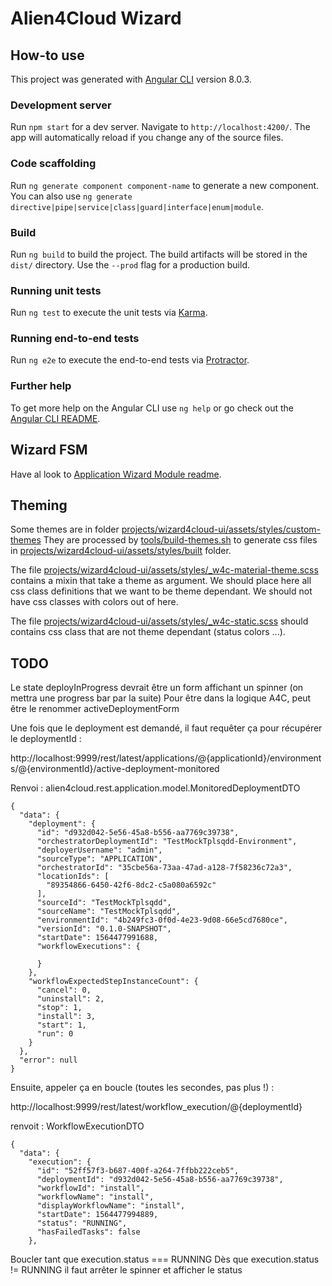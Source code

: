 # Alien4Cloud Wizard

## How-to use

This project was generated with [Angular CLI](https://github.com/angular/angular-cli) version 8.0.3.

### Development server

Run `npm start` for a dev server. Navigate to `http://localhost:4200/`. The app will automatically reload if you change any of the source files.

### Code scaffolding

Run `ng generate component component-name` to generate a new component. You can also use `ng generate directive|pipe|service|class|guard|interface|enum|module`.

### Build

Run `ng build` to build the project. The build artifacts will be stored in the `dist/` directory. Use the `--prod` flag for a production build.

### Running unit tests

Run `ng test` to execute the unit tests via [Karma](https://karma-runner.github.io).

### Running end-to-end tests

Run `ng e2e` to execute the end-to-end tests via [Protractor](http://www.protractortest.org/).

### Further help

To get more help on the Angular CLI use `ng help` or go check out the [Angular CLI README](https://github.com/angular/angular-cli/blob/master/README.md).

## Wizard FSM

Have al look to [Application Wizard Module readme](projects/wizard4cloud-ui/src/app/features/application-wizard/readme.md).

## Theming

Some themes are in folder [projects/wizard4cloud-ui/assets/styles/custom-themes]()
They are processed by [tools/build-themes.sh]() to generate css files in [projects/wizard4cloud-ui/assets/styles/built]() folder.

The file [projects/wizard4cloud-ui/assets/styles/_w4c-material-theme.scss]() contains a mixin that take a theme as argument. We should place here all css class definitions that we want to be theme dependant. We should not have css classes with colors out of here.

The file [projects/wizard4cloud-ui/assets/styles/_w4c-static.scss]() should contains css class that are not theme dependant (status colors ...).

## TODO

Le state deployInProgress devrait être un form affichant un spinner (on mettra une progress bar par la suite)
Pour être dans la logique A4C, peut être le renommer activeDeploymentForm

Une fois que le deployment est demandé, il faut requêter ça pour récupérer le deploymentId :

http://localhost:9999/rest/latest/applications/@{applicationId}/environments/@{environmentId}/active-deployment-monitored

Renvoi : alien4cloud.rest.application.model.MonitoredDeploymentDTO

```
{
  "data": {
    "deployment": {
      "id": "d932d042-5e56-45a8-b556-aa7769c39738",
      "orchestratorDeploymentId": "TestMockTplsqdd-Environment",
      "deployerUsername": "admin",
      "sourceType": "APPLICATION",
      "orchestratorId": "35cbe56a-73aa-47ad-a128-7f58236c72a3",
      "locationIds": [
        "89354866-6450-42f6-8dc2-c5a080a6592c"
      ],
      "sourceId": "TestMockTplsqdd",
      "sourceName": "TestMockTplsqdd",
      "environmentId": "4b249fc3-0f0d-4e23-9d08-66e5cd7680ce",
      "versionId": "0.1.0-SNAPSHOT",
      "startDate": 1564477991688,
      "workflowExecutions": {

      }
    },
    "workflowExpectedStepInstanceCount": {
      "cancel": 0,
      "uninstall": 2,
      "stop": 1,
      "install": 3,
      "start": 1,
      "run": 0
    }
  },
  "error": null
}
```

Ensuite, appeler ça en boucle (toutes les secondes, pas plus !) :

http://localhost:9999/rest/latest/workflow_execution/@{deploymentId}

renvoit : WorkflowExecutionDTO

```
{
  "data": {
    "execution": {
      "id": "52ff57f3-b687-400f-a264-7ffbb222ceb5",
      "deploymentId": "d932d042-5e56-45a8-b556-aa7769c39738",
      "workflowId": "install",
      "workflowName": "install",
      "displayWorkflowName": "install",
      "startDate": 1564477994889,
      "status": "RUNNING",
      "hasFailedTasks": false
    },
```

Boucler
tant que execution.status === RUNNING
Dès que execution.status != RUNNING il faut arrêter le spinner et afficher le status
